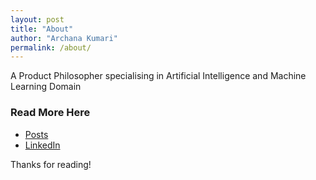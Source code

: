 ```yaml
---
layout: post
title: "About"
author: "Archana Kumari"
permalink: /about/
---
```


A Product Philosopher specialising in Artificial Intelligence and Machine Learning Domain

### Read More Here
<ul>
    <li><a href="https://github.com/Archana-blog/product">Posts</a></li>
    <li><a href="www.linkedin.com/in/archana19">LinkedIn</a></li>
</ul>
Thanks for reading!
